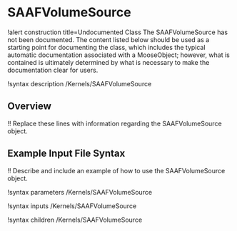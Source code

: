 # SAAFVolumeSource

!alert construction title=Undocumented Class
The SAAFVolumeSource has not been documented. The content listed below should be used as a starting point for
documenting the class, which includes the typical automatic documentation associated with a
MooseObject; however, what is contained is ultimately determined by what is necessary to make the
documentation clear for users.

!syntax description /Kernels/SAAFVolumeSource

## Overview

!! Replace these lines with information regarding the SAAFVolumeSource object.

## Example Input File Syntax

!! Describe and include an example of how to use the SAAFVolumeSource object.

!syntax parameters /Kernels/SAAFVolumeSource

!syntax inputs /Kernels/SAAFVolumeSource

!syntax children /Kernels/SAAFVolumeSource
